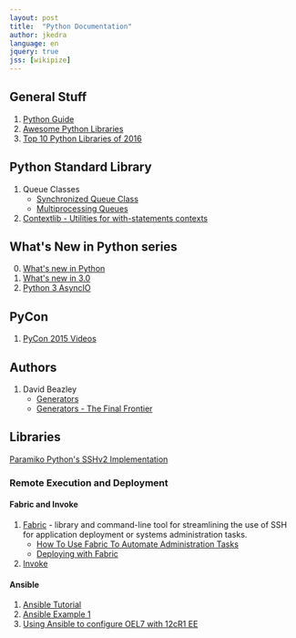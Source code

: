```yaml
---
layout: post
title:  "Python Documentation"
author: jkedra
language: en
jquery: true
jss: [wikipize]
---
```


## General Stuff

1. [Python Guide](https://docs.python-guide.org)
2. [Awesome Python Libraries][5]
3. [Top 10 Python Libraries of 2016][6]

## Python Standard Library

1. Queue Classes
    * [Synchronized Queue Class](https://docs.python.org/3.6/library/queue.html#queue.Queue)
    * [Multiprocessing Queues](https://docs.python.org/3.6/library/multiprocessing.html#multiprocessing.Queue)
2. [Contextlib - Utilities for with-statements contexts](https://docs.python.org/3/library/contextlib.html)

## What's New in Python series

0. [What's new in Python](https://docs.python.org/3/whatsnew/index.html)
1. [What's new in 3.0](https://docs.python.org/3.3/whatsnew/3.0.html)
2. [Python 3 AsyncIO](https://pymotw.com/3/asyncio/)

## PyCon
1. [PyCon 2015 Videos](https://www.youtube.com/channel/UCgxzjK6GuOHVKR_08TT4hJQ)

## Authors
1. David Beazley
    * [Generators](http://www.dabeaz.com/generators/)
    * [Generators - The Final Frontier](http://pyvideo.org/pycon-us-2014/generators-the-final-frontier.html)

## Libraries

[Paramiko Python's SSHv2 Implementation](http://www.paramiko.org/)

### Remote Execution and Deployment

#### Fabric and Invoke

1. [Fabric](http://www.fabfile.org/) - library and command-line tool for
   streamlining the use of SSH for application deployment or systems
   administration tasks.
    * [How To Use Fabric To Automate Administration Tasks][1]
    * [Deploying with Fabric][2]
2. [Invoke](http://www.pyinvoke.org/)

#### Ansible

1. [Ansible Tutorial](https://serversforhackers.com/an-ansible-tutorial)
2. [Ansible Example 1][3]
3. [Using Ansible to configure OEL7 with 12cR1 EE][4]


[1]: https://www.digitalocean.com/community/tutorials/how-to-use-fabric-to-automate-administration-tasks-and-deployments
[2]: https://serversforhackers.com/video/deploying-with-fabric
[3]: https://fritshoogland.wordpress.com/2014/09/14/using-ansible-for-executing-oracle-dba-tasks/
[4]: http://www.nodalpoint.com/devops-ansible-oracle-database-oraclelinux-7-vagrant/
[5]: https://github.com/lk-geimfari/awesomo/blob/master/languages/PYTHON.md
[6]: https://tryolabs.com/blog/2016/12/20/top-10-python-libraries-of-2016/

